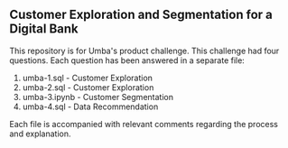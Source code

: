 ## Customer Exploration and Segmentation for a Digital Bank 

This repository is for Umba's product challenge. This challenge had four questions. Each question has been answered in a separate file:
1) umba-1.sql - Customer Exploration
2) umba-2.sql - Customer Exploration
3) umba-3.ipynb - Customer Segmentation
4) umba-4.sql - Data Recommendation

Each file is accompanied with relevant comments regarding the process and explanation. 
